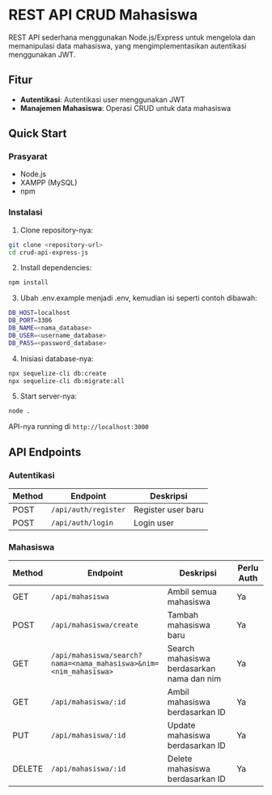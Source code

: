 # REST API CRUD Mahasiswa

REST API sederhana menggunakan Node.js/Express untuk mengelola dan memanipulasi data mahasiswa, yang mengimplementasikan autentikasi menggunakan JWT.

## Fitur

- **Autentikasi**: Autentikasi user menggunakan JWT
- **Manajemen Mahasiswa**: Operasi CRUD untuk data mahasiswa

## Quick Start

### Prasyarat

- Node.js
- XAMPP (MySQL)
- npm

### Instalasi

1. Clone repository-nya:
```bash
git clone <repository-url>
cd crud-api-express-js
```

2. Install dependencies:
```bash
npm install
```

3. Ubah .env.example menjadi .env, kemudian isi seperti contoh dibawah:
```bash
DB_HOST=localhost
DB_PORT=3306
DB_NAME=<nama_database>
DB_USER=<username_database>
DB_PASS=<password_database>
```

4. Inisiasi database-nya:
```bash
npx sequelize-cli db:create
npx sequelize-cli db:migrate:all
```

5. Start server-nya:
```bash
node .
```

API-nya running di `http://localhost:3000`

## API Endpoints

### Autentikasi

| Method | Endpoint | Deskripsi |
|--------|----------|-------------|
| POST | `/api/auth/register` | Register user baru |
| POST | `/api/auth/login` | Login user |

### Mahasiswa

 Method | Endpoint | Deskripsi | Perlu Auth |
|--------|----------|-------------|---------------|
| GET | `/api/mahasiswa` | Ambil semua mahasiswa | Ya |
| POST | `/api/mahasiswa/create` | Tambah mahasiswa baru | Ya |
| GET | `/api/mahasiswa/search?nama=<nama_mahasiswa>&nim=<nim_mahasiswa>` | Search mahasiswa berdasarkan nama dan nim | Ya |
| GET | `/api/mahasiswa/:id` | Ambil mahasiswa berdasarkan ID | Ya |
| PUT | `/api/mahasiswa/:id` | Update mahasiswa berdasarkan ID | Ya |
| DELETE | `/api/mahasiswa/:id` | Delete mahasiswa berdasarkan ID | Ya |